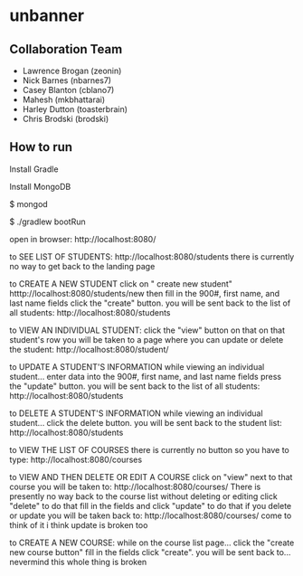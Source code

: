 # unbanner

## Collaboration Team

* Lawrence Brogan (zeonin)
* Nick Barnes (nbarnes7)
* Casey Blanton (cblano7)
* Mahesh (mkbhattarai)
* Harley Dutton (toasterbrain)
* Chris Brodski (brodski)

## How to run

Install Gradle

Install MongoDB

$ mongod

$ ./gradlew bootRun 

open in browser:
http://localhost:8080/

to SEE LIST OF STUDENTS:
http://localhost:8080/students
there is currently no way to get back to the landing page

to CREATE A NEW STUDENT click on " create new student"
htttp://localhost:8080/students/new
then fill in the 900#, first name, and last name fields
click the "create" button. you will be sent back to the list of all students:
http://localhost:8080/students

to VIEW AN INDIVIDUAL STUDENT:
click the "view" button on that on that student's row
you will be taken to a page where you can update or delete the student:
http://localhost:8080/student/<gibberish>

to UPDATE A STUDENT'S INFORMATION
while viewing an individual student...
enter data into the 900#, first name, and last name fields
press the "update" button. you will be sent back to the list of all students:
http://localhost:8080/students

to DELETE A STUDENT'S INFORMATION
while viewing an individual student...
click the delete button. you will be sent back to the student list:
http://localhost:8080/students

to VIEW THE LIST OF COURSES
there is currently no button so you have to type:
http://localhost:8080/courses

to VIEW AND THEN DELETE OR EDIT A COURSE
click on "view" next to that course
you will be taken to:
http://localhost:8080/courses/<gibberish>
There is presently no way back to the course list without deleting or editing
click "delete" to do that
fill in the fields and click "update" to do that
if you delete or update you will be taken back to:
http://localhost:8080/courses/
come to think of it i think update is broken too

to CREATE A NEW COURSE:
while on the course list page...
click the "create new course button"
fill in the fields
click "create". you will be sent back to... nevermind this whole thing is broken



